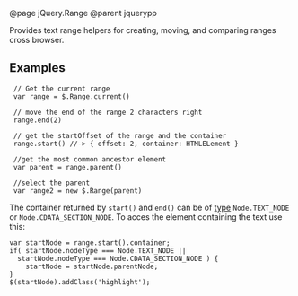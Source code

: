 @page jQuery.Range
@parent jquerypp

Provides text range helpers for creating, moving, and comparing ranges cross browser.

## Examples

     // Get the current range
     var range = $.Range.current()
     
     // move the end of the range 2 characters right
     range.end(2)
     
     // get the startOffset of the range and the container
     range.start() //-> { offset: 2, container: HTMLELement }
     
     //get the most common ancestor element
     var parent = range.parent()
     
     //select the parent
     var range2 = new $.Range(parent)

The container returned by `start()` and `end()` can be of [type](https://developer.mozilla.org/en/nodeType) `Node.TEXT_NODE` or `Node.CDATA_SECTION_NODE`. To acces the element containing the text use this:

    var startNode = range.start().container;
    if( startNode.nodeType === Node.TEXT_NODE ||
      startNode.nodeType === Node.CDATA_SECTION_NODE ) {
        startNode = startNode.parentNode;
    }
    $(startNode).addClass('highlight');